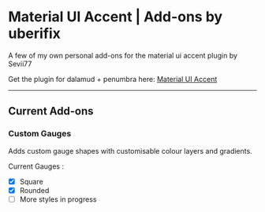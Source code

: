 # Material UI Accent | Add-ons by uberifix

A few of my own personal add-ons for the material ui accent plugin by Sevii77

Get the plugin for dalamud + penumbra here: [Material UI Accent](https://github.com/Sevii77/ffxiv_materialui_accent)

***

## Current Add-ons

### Custom Gauges

Adds custom gauge shapes with customisable colour layers and gradients.

Current Gauges :

- [x] Square
- [x] Rounded
- [ ] More styles in progress
